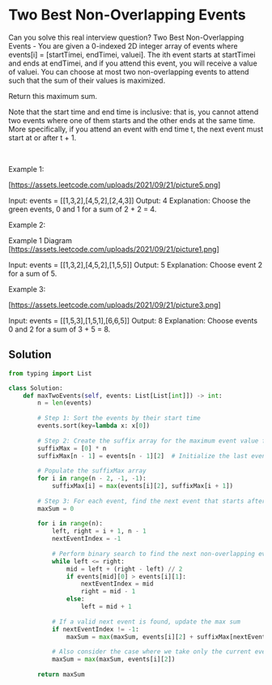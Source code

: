 # Two Best Non-Overlapping Events

Can you solve this real interview question? Two Best Non-Overlapping Events - You are given a 0-indexed 2D integer array of events where events[i] = [startTimei, endTimei, valuei]. The ith event starts at startTimei and ends at endTimei, and if you attend this event, you will receive a value of valuei. You can choose at most two non-overlapping events to attend such that the sum of their values is maximized.

Return this maximum sum.

Note that the start time and end time is inclusive: that is, you cannot attend two events where one of them starts and the other ends at the same time. More specifically, if you attend an event with end time t, the next event must start at or after t + 1.

 

Example 1:

[https://assets.leetcode.com/uploads/2021/09/21/picture5.png]


Input: events = [[1,3,2],[4,5,2],[2,4,3]]
Output: 4
Explanation: Choose the green events, 0 and 1 for a sum of 2 + 2 = 4.


Example 2:

Example 1 Diagram [https://assets.leetcode.com/uploads/2021/09/21/picture1.png]


Input: events = [[1,3,2],[4,5,2],[1,5,5]]
Output: 5
Explanation: Choose event 2 for a sum of 5.


Example 3:

[https://assets.leetcode.com/uploads/2021/09/21/picture3.png]


Input: events = [[1,5,3],[1,5,1],[6,6,5]]
Output: 8
Explanation: Choose events 0 and 2 for a sum of 3 + 5 = 8.

## Solution
```py
from typing import List

class Solution:
    def maxTwoEvents(self, events: List[List[int]]) -> int:
        n = len(events)
        
        # Step 1: Sort the events by their start time
        events.sort(key=lambda x: x[0])
        
        # Step 2: Create the suffix array for the maximum event value from each event onward
        suffixMax = [0] * n
        suffixMax[n - 1] = events[n - 1][2]  # Initialize the last event's value
        
        # Populate the suffixMax array
        for i in range(n - 2, -1, -1):
            suffixMax[i] = max(events[i][2], suffixMax[i + 1])
        
        # Step 3: For each event, find the next event that starts after it ends
        maxSum = 0
        
        for i in range(n):
            left, right = i + 1, n - 1
            nextEventIndex = -1
            
            # Perform binary search to find the next non-overlapping event
            while left <= right:
                mid = left + (right - left) // 2
                if events[mid][0] > events[i][1]:
                    nextEventIndex = mid
                    right = mid - 1
                else:
                    left = mid + 1
            
            # If a valid next event is found, update the max sum
            if nextEventIndex != -1:
                maxSum = max(maxSum, events[i][2] + suffixMax[nextEventIndex])
            
            # Also consider the case where we take only the current event
            maxSum = max(maxSum, events[i][2])
        
        return maxSum
```
